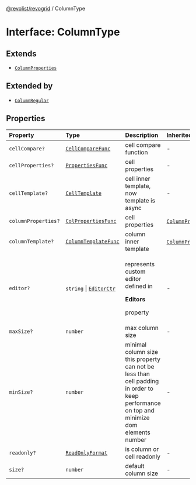 [@revolist/revogrid](README.md) / ColumnType

# Interface: ColumnType

## Extends

- [`ColumnProperties`](Interface.ColumnProperties.md)

## Extended by

- [`ColumnRegular`](Interface.ColumnRegular.md)

## Properties

| Property | Type | Description | Inherited from |
| :------ | :------ | :------ | :------ |
| `cellCompare?` | [`CellCompareFunc`](Type.CellCompareFunc.md) | cell compare function | - |
| `cellProperties?` | [`PropertiesFunc`](Type.PropertiesFunc.md) | cell properties | - |
| `cellTemplate?` | [`CellTemplate`](Interface.CellTemplate.md) | cell inner template, now template is async | - |
| `columnProperties?` | [`ColPropertiesFunc`](Type.ColPropertiesFunc.md) | cell properties | [`ColumnProperties`](Interface.ColumnProperties.md).`columnProperties` |
| `columnTemplate?` | [`ColumnTemplateFunc`](Type.ColumnTemplateFunc.md) | column inner template | [`ColumnProperties`](Interface.ColumnProperties.md).`columnTemplate` |
| `editor?` | `string` \| [`EditorCtr`](Type.EditorCtr.md) | <p>represents custom editor defined in</p><p>**Editors**</p><p>property</p> | - |
| `maxSize?` | `number` | max column size | - |
| `minSize?` | `number` | minimal column size this property can not be less than cell padding in order to keep performance on top and minimize dom elements number | - |
| `readonly?` | [`ReadOnlyFormat`](Type.ReadOnlyFormat.md) | is column or cell readonly | - |
| `size?` | `number` | default column size | - |
